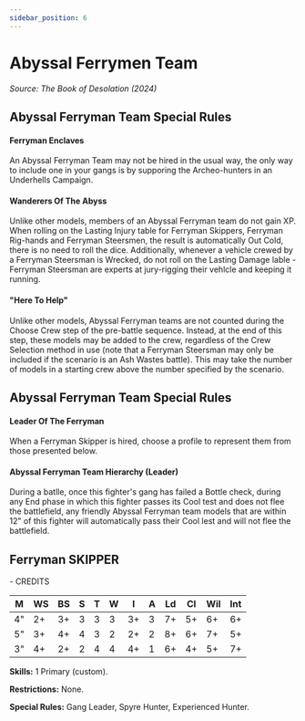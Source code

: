 ```yaml
---
sidebar_position: 6
---
```


# Abyssal Ferrymen Team
_Source: The Book of Desolation (2024)_

Abyssal Ferryman Team Special Rules[​](#abyssal-ferryman-team-special-rules "Direct link to Abyssal Ferryman Team Special Rules")
--------------------------------------------------------------------------------------------------------------------------------

#### Ferryman Enclaves[​](#ferryman-enclaves "Direct link to Ferryman Enclaves") 
An Abyssal Ferryman Team may not be hired in the usual way, the only way to include one in your gangs is by supporing the Archeo-hunters in an Underhells Campaign. 

#### Wanderers Of The Abyss[​](#wanderers-of-the-abyss "Direct link to Wanderers Of The Abyss") 
Unlike other models, members of an Abyssal Ferryman team do not gain XP. When rolling on the Lasting Injury table for Ferryman Skippers, Ferryman Rig-hands and Ferryman Steersmen, the result is automatically Out Cold, there is no need to roll the dice. Additionally, whenever a vehicle crewed by a Ferryman Steersman is Wrecked, do not roll on the Lasting Damage lable - Ferryman Steersman are experts at jury-rigging their vehlcle and keeping it running. 

#### "Here To Help"[​](#here-to-help "Direct link to Here To Help") 
Unlike other models, Abyssal Ferryman teams are not counted during the Choose Crew step of the pre-battle sequence. Instead, at the end of this step, these models may be added to the crew, regardless of the Crew Selection method in use (note that a Ferryman Steersman may only be included if the scenario is an Ash Wastes battle). This may take the number of models in a starting crew above the number specified by the scenario. 

Abyssal Ferryman Team Special Rules[​](#abyssal-ferryman-team-special-rules "Direct link to Abyssal Ferryman Team Special Rules")
--------------------------------------------------------------------------------------------------------------------------------

#### Leader Of The Ferryman[​](#leader-of-the-ferryman "Direct link to Leader Of The Ferryman") 
When a Ferryman Skipper is hired, choose a profile to represent them from those presented below.

#### Abyssal Ferryman Team Hierarchy (Leader)[​](#abyssal-ferryman-team-hierarchy-leader "Direct link to Abyssal Ferryman Team Hierarchy (Leader)") 
During a batlle, once this fighter's gang has failed a Bottle check, during any End phase in which this fighter passes its Cool test and does not flee the battlefield, any friendly Abyssal Ferryman team models that are within 12" of this fighter will automatically pass their Cool lest and will not flee the battlefield.

<DOCTYPE html>
<html lang="en">
<head>
    <meta charset="UTF-8">
    <meta name="viewport" content="width=device-width, initial-scale=1.0">
    <title>Fighter Card with Multiple Rows</title>
    <link rel="stylesheet" href="styles.css">
</head>
<body>
    <div class="fighter-card-container">
        <div class="fighter-card">
            <div class="card-header">
                <div class="header-container">
                    <h2 class="fighter-type">Ferryman SKIPPER</h2>
                    <div class="credits">- <span>CREDITS</span></div>
                </div>
            </div>
            <div class="card-body">
                <table class="stats-table">
                    <thead>
                        <tr>
                            <th class="physical-stat">M</th>
                            <th class="physical-stat">WS</th>
                            <th class="physical-stat">BS</th>
                            <th class="physical-stat">S</th>
                            <th class="physical-stat">T</th>
                            <th class="physical-stat">W</th>
                            <th class="physical-stat">I</th>
                            <th class="physical-stat">A</th>
                            <th class="mental-stat">Ld</th>
                            <th class="mental-stat">Cl</th>
                            <th class="mental-stat">Wil</th>
                            <th class="mental-stat">Int</th>
                        </tr>
                    </thead>
                    <tbody>
                        <tr>
                            <td class="physical-stat">4"</td>
                            <td class="physical-stat">2+</td>
                            <td class="physical-stat">3+</td>
                            <td class="physical-stat">3</td>
                            <td class="physical-stat">3</td>
                            <td class="physical-stat">3</td>
                            <td class="physical-stat">3+</td>
                            <td class="physical-stat">3</td>
                            <td class="mental-stat">7+</td>
                            <td class="mental-stat">5+</td>
                            <td class="mental-stat">6+</td>
                            <td class="mental-stat">6+</td>
                        </tr>
                        <tr>
                            <td class="physical-stat">5"</td>
                            <td class="physical-stat">3+</td>
                            <td class="physical-stat">4+</td>
                            <td class="physical-stat">4</td>
                            <td class="physical-stat">3</td>
                            <td class="physical-stat">2</td>
                            <td class="physical-stat">2+</td>
                            <td class="physical-stat">2</td>
                            <td class="mental-stat">8+</td>
                            <td class="mental-stat">6+</td>
                            <td class="mental-stat">7+</td>
                            <td class="mental-stat">5+</td>
                        </tr>
                        <tr>
                            <td class="physical-stat">3"</td>
                            <td class="physical-stat">4+</td>
                            <td class="physical-stat">2+</td>
                            <td class="physical-stat">2</td>
                            <td class="physical-stat">4</td>
                            <td class="physical-stat">4</td>
                            <td class="physical-stat">4+</td>
                            <td class="physical-stat">1</td>
                            <td class="mental-stat">6+</td>
                            <td class="mental-stat">4+</td>
                            <td class="mental-stat">5+</td>
                            <td class="mental-stat">7+</td>
                        </tr>
                    </tbody>
                </table>
                <div class="info">
                    <p><strong>Skills:</strong> 1 Primary (custom).</p>
                    <p><strong>Restrictions:</strong> None.</p>
                    <p><strong>Special Rules:</strong> Gang Leader, Spyre Hunter, Experienced Hunter.</p>
                </div>
            </div>
        </div>
    </div>
</body>
</html>
